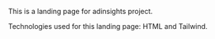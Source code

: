 This is a landing page for adinsights project.

Technologies used for this landing page: 
HTML and Tailwind.

